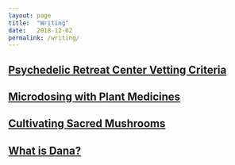 ```yaml
---
layout: page
title:  "Writing"
date:   2018-12-02
permalink: /writing/
---
```


## [Psychedelic Retreat Center Vetting Criteria](https://docs.google.com/document/d/1ONNLXc49CVXrOc7JnNgN-WIaEuFNZzyy2vxMNlWoHWI/edit#heading=h.3rjscniz8hm7)

## [Microdosing with Plant Medicines](https://docs.google.com/document/d/1VuFszCdP7VwmPll7rB7pXIODq1OUILUsRPvbXl0-lEk/edit#heading=h.ilu0xbsv2m1d)

## [Cultivating Sacred Mushrooms](https://docs.google.com/document/d/1994ygs7OGm0BNMUV8pSfjuDCrf4bRXMNjf01DJQDcJc/edit#heading=h.7na51p6hcphx)

## [What is Dana?](https://docs.google.com/document/d/19OLBebr0vncDfxfq8TfdwQ2K9L_1LRYQiDJYBqDsKpY/edit#heading=h.drs982cuynx1)
